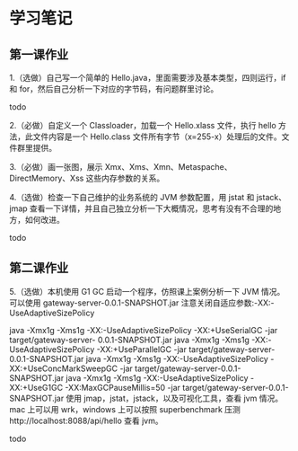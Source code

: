 # 学习笔记

## 第一课作业

1.（选做）自己写一个简单的 Hello.java，里面需要涉及基本类型，四则运行，if 和 for，然后自己分析一下对应的字节码，有问题群里讨论。

todo

2.（必做）自定义一个 Classloader，加载一个 Hello.xlass 文件，执行 hello 方法，此文件内容是一个 Hello.class 文件所有字节（x=255-x）处理后的文件。文件群里提供。



3.（必做）画一张图，展示 Xmx、Xms、Xmn、Metaspache、DirectMemory、Xss 这些内存参数的关系。



4.（选做）检查一下自己维护的业务系统的 JVM 参数配置，用 jstat 和 jstack、jmap 查看一下详情，并且自己独立分析一下大概情况，思考有没有不合理的地方，如何改进。

todo

## 第二课作业

5.（选做）本机使用 G1 GC 启动一个程序，仿照课上案例分析一下 JVM 情况。
可以使用 gateway-server-0.0.1-SNAPSHOT.jar 注意关闭自适应参数:-XX:-UseAdaptiveSizePolicy

java -Xmx1g -Xms1g -XX:-UseAdaptiveSizePolicy -XX:+UseSerialGC -jar target/gateway-server- 0.0.1-SNAPSHOT.jar
java -Xmx1g -Xms1g -XX:-UseAdaptiveSizePolicy -XX:+UseParallelGC -jar target/gateway-server- 0.0.1-SNAPSHOT.jar
java -Xmx1g -Xms1g -XX:-UseAdaptiveSizePolicy -XX:+UseConcMarkSweepGC -jar target/gateway-server-0.0.1-SNAPSHOT.jar
java -Xmx1g -Xms1g -XX:-UseAdaptiveSizePolicy -XX:+UseG1GC -XX:MaxGCPauseMillis=50 -jar target/gateway-server-0.0.1-SNAPSHOT.jar
使用 jmap，jstat，jstack，以及可视化工具，查看 jvm 情况。 mac 上可以用 wrk，windows 上可以按照 superbenchmark 压测 http://localhost:8088/api/hello 查看 jvm。

todo